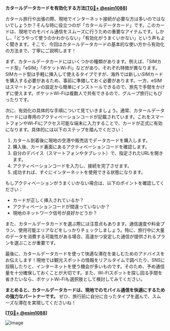 **カタールデータカードを有効化する方法[[TG💪+ @esim1088](https://t.me/s/esim1088)]**

カタール旅行や出張の際、現地でインターネット接続が必要な方は多いのではないでしょうか？そんな時に役立つのが「カタールデータカード」です。このカードは、現地でのモバイル通信をスムーズに行うための重要なアイテムです。しかし、「どうやって使うのかわからない」「有効化がうまくいかない」という声もよく聞きます。そこで、今回はカタールデータカードの基本的な使い方から有効化の方法まで、丁寧にご説明します！

まず、カタールデータカードにはいくつかの種類があります。例えば、「SIMカード型」「eSIM」「ポケットWi-Fi」などがあり、それぞれ特徴が異なります。SIMカード型は手軽に挿入して使えるタイプですが、海外では新しいSIMカードを購入する必要があるため、事前に準備しておく必要があります。一方、eSIMはスマートフォンの設定から簡単にインストールできるので、旅先で手間をかけずに使えます。ポケットWi-Fiは複数人で共有できるので、グループ旅行にもぴったりです。

次に、有効化の具体的な手順について見ていきましょう。通常、カタールデータカードには専用のアクティベーションコードが記載されています。これをスマートフォンやWi-Fiにアクセス可能な端末に入力することで、カードが正式に有効になります。具体的には以下のステップを踏んでください：

1. カタール到着後に現地の空港や販売店でデータカードを購入します。
2. 購入後、カード裏面にあるアクティベーションコードを確認します。
3. 自分のデバイス（スマートフォンやタブレット）で、指定されたURLを開きます。
4. アクティベーションコードを入力し、接続を完了させます。
5. 成功すれば、すぐにインターネットを使用できる状態になります。

もしアクティベーションがうまくいかない場合は、以下のポイントを確認してください：
- カードが正しく挿入されているか？
- アクティベーションコードが間違っていないか？
- 現地のネットワーク信号が良好かどうか？

また、カタールデータカードを選ぶ際には注意点もあります。通信速度や料金プラン、使用可能エリアなどをしっかりチェックしましょう。特に、旅行中に大量のデータを消費する可能性がある場合、高速かつ安定した通信が提供されるプランを選ぶことが重要です。

最後に、カタールデータカードを使って快適な滞在を楽しむためのアドバイスをお伝えします！現地では観光スポットの情報をリアルタイムで調べたり、SNSに投稿したりと、インターネットを使う機会が多いものです。そのため、予め通信量を十分確保しておくことが大切です。また、Wi-Fiスポットを探し回る手間を省きたいなら、ポケットWi-Fiも選択肢として検討してみてください。

**まとめると、カタールデータカードは、現地でのモバイル通信を快適にするための強力なパートナーです。** ぜひ、旅行前に自分に合ったタイプを選んで、スムーズな滞在を実現してくださいね！

**[[TG💪+ @esim1088](https://t.me/s/esim1088)]**

![Image](https://i.postimg.cc/Y0z9fWf4/image.png)